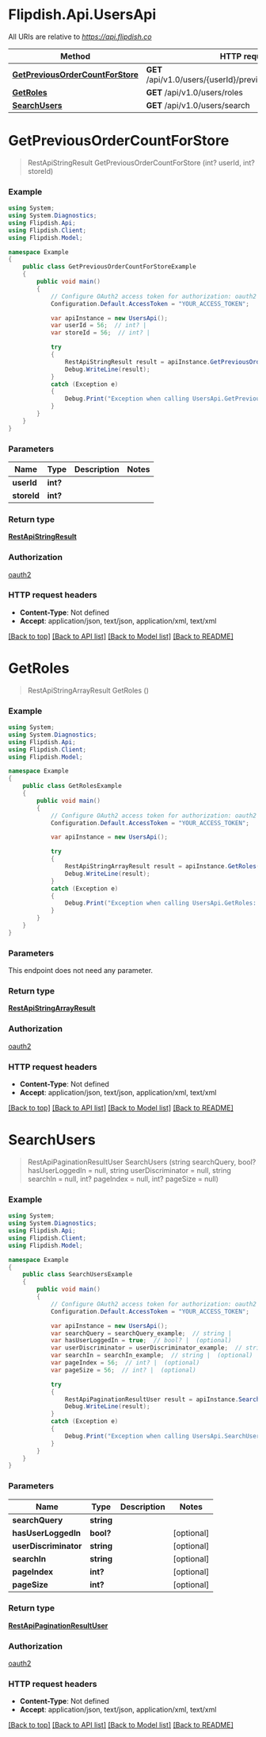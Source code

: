 # Flipdish.Api.UsersApi

All URIs are relative to *https://api.flipdish.co*

Method | HTTP request | Description
------------- | ------------- | -------------
[**GetPreviousOrderCountForStore**](UsersApi.md#getpreviousordercountforstore) | **GET** /api/v1.0/users/{userId}/previousordercount/{storeId} | 
[**GetRoles**](UsersApi.md#getroles) | **GET** /api/v1.0/users/roles | 
[**SearchUsers**](UsersApi.md#searchusers) | **GET** /api/v1.0/users/search | 


<a name="getpreviousordercountforstore"></a>
# **GetPreviousOrderCountForStore**
> RestApiStringResult GetPreviousOrderCountForStore (int? userId, int? storeId)



### Example
```csharp
using System;
using System.Diagnostics;
using Flipdish.Api;
using Flipdish.Client;
using Flipdish.Model;

namespace Example
{
    public class GetPreviousOrderCountForStoreExample
    {
        public void main()
        {
            // Configure OAuth2 access token for authorization: oauth2
            Configuration.Default.AccessToken = "YOUR_ACCESS_TOKEN";

            var apiInstance = new UsersApi();
            var userId = 56;  // int? | 
            var storeId = 56;  // int? | 

            try
            {
                RestApiStringResult result = apiInstance.GetPreviousOrderCountForStore(userId, storeId);
                Debug.WriteLine(result);
            }
            catch (Exception e)
            {
                Debug.Print("Exception when calling UsersApi.GetPreviousOrderCountForStore: " + e.Message );
            }
        }
    }
}
```

### Parameters

Name | Type | Description  | Notes
------------- | ------------- | ------------- | -------------
 **userId** | **int?**|  | 
 **storeId** | **int?**|  | 

### Return type

[**RestApiStringResult**](RestApiStringResult.md)

### Authorization

[oauth2](../README.md#oauth2)

### HTTP request headers

 - **Content-Type**: Not defined
 - **Accept**: application/json, text/json, application/xml, text/xml

[[Back to top]](#) [[Back to API list]](../README.md#documentation-for-api-endpoints) [[Back to Model list]](../README.md#documentation-for-models) [[Back to README]](../README.md)

<a name="getroles"></a>
# **GetRoles**
> RestApiStringArrayResult GetRoles ()



### Example
```csharp
using System;
using System.Diagnostics;
using Flipdish.Api;
using Flipdish.Client;
using Flipdish.Model;

namespace Example
{
    public class GetRolesExample
    {
        public void main()
        {
            // Configure OAuth2 access token for authorization: oauth2
            Configuration.Default.AccessToken = "YOUR_ACCESS_TOKEN";

            var apiInstance = new UsersApi();

            try
            {
                RestApiStringArrayResult result = apiInstance.GetRoles();
                Debug.WriteLine(result);
            }
            catch (Exception e)
            {
                Debug.Print("Exception when calling UsersApi.GetRoles: " + e.Message );
            }
        }
    }
}
```

### Parameters
This endpoint does not need any parameter.

### Return type

[**RestApiStringArrayResult**](RestApiStringArrayResult.md)

### Authorization

[oauth2](../README.md#oauth2)

### HTTP request headers

 - **Content-Type**: Not defined
 - **Accept**: application/json, text/json, application/xml, text/xml

[[Back to top]](#) [[Back to API list]](../README.md#documentation-for-api-endpoints) [[Back to Model list]](../README.md#documentation-for-models) [[Back to README]](../README.md)

<a name="searchusers"></a>
# **SearchUsers**
> RestApiPaginationResultUser SearchUsers (string searchQuery, bool? hasUserLoggedIn = null, string userDiscriminator = null, string searchIn = null, int? pageIndex = null, int? pageSize = null)



### Example
```csharp
using System;
using System.Diagnostics;
using Flipdish.Api;
using Flipdish.Client;
using Flipdish.Model;

namespace Example
{
    public class SearchUsersExample
    {
        public void main()
        {
            // Configure OAuth2 access token for authorization: oauth2
            Configuration.Default.AccessToken = "YOUR_ACCESS_TOKEN";

            var apiInstance = new UsersApi();
            var searchQuery = searchQuery_example;  // string | 
            var hasUserLoggedIn = true;  // bool? |  (optional) 
            var userDiscriminator = userDiscriminator_example;  // string |  (optional) 
            var searchIn = searchIn_example;  // string |  (optional) 
            var pageIndex = 56;  // int? |  (optional) 
            var pageSize = 56;  // int? |  (optional) 

            try
            {
                RestApiPaginationResultUser result = apiInstance.SearchUsers(searchQuery, hasUserLoggedIn, userDiscriminator, searchIn, pageIndex, pageSize);
                Debug.WriteLine(result);
            }
            catch (Exception e)
            {
                Debug.Print("Exception when calling UsersApi.SearchUsers: " + e.Message );
            }
        }
    }
}
```

### Parameters

Name | Type | Description  | Notes
------------- | ------------- | ------------- | -------------
 **searchQuery** | **string**|  | 
 **hasUserLoggedIn** | **bool?**|  | [optional] 
 **userDiscriminator** | **string**|  | [optional] 
 **searchIn** | **string**|  | [optional] 
 **pageIndex** | **int?**|  | [optional] 
 **pageSize** | **int?**|  | [optional] 

### Return type

[**RestApiPaginationResultUser**](RestApiPaginationResultUser.md)

### Authorization

[oauth2](../README.md#oauth2)

### HTTP request headers

 - **Content-Type**: Not defined
 - **Accept**: application/json, text/json, application/xml, text/xml

[[Back to top]](#) [[Back to API list]](../README.md#documentation-for-api-endpoints) [[Back to Model list]](../README.md#documentation-for-models) [[Back to README]](../README.md)

